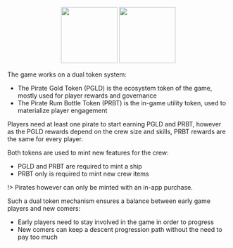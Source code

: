 <p align="center">
  <img width="128" src="./img/gold.png">
  <img width="128" src="./img/rum.png">
</p>

The game works on a dual token system:
- The Pirate Gold Token (PGLD) is the ecosystem token of the game, mostly used for player rewards and governance
- The Pirate Rum Bottle Token (PRBT) is the in-game utility token, used to materialize player engagement

Players need at least one pirate to start earning PGLD and PRBT, however as the PGLD rewards depend on the crew size and skills, PRBT rewards are the same for every player.

Both tokens are used to mint new features for the crew:
- PGLD and PRBT are required to mint a ship
- PRBT only is required to mint new crew items

!> Pirates however can only be minted with an in-app purchase.

Such a dual token mechanism ensures a balance between early game players and new comers:
- Early players need to stay involved in the game in order to progress
- New comers can keep a descent progression path without the need to pay too much